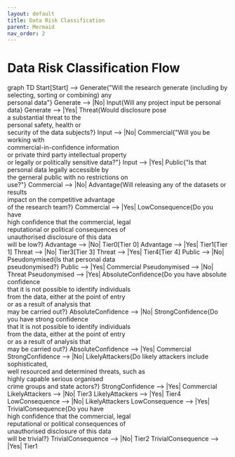 ```yaml
---
layout: default
title: Data Risk Classification
parent: Mermaid
nav_order: 2
---
```


<head>
  <script src="https://cdn.jsdelivr.net/npm/mermaid/dist/mermaid.min.js">
  <script>mermaid.initialize({startOnLoad:true});</script>
</head>

# Data Risk Classification Flow

<div class="mermaid">
graph TD
    Start[Start] --> Generate{"Will the research generate (including by <br/> selecting, sorting or combining) any <br/> personal data"}
    Generate --> |No| Input{Will any project input be personal data}
    Generate --> |Yes| Threat{Would disclosure pose <br/> a substantial threat to the <br/> personal safety, health or <br/> security of the data subjects?}
    Input --> |No| Commercial{"Will you be working with <br/> commercial-in-confidence information <br/> or private third party intellectual property <br/> or legally or politically sensitive data?"}
    Input --> |Yes| Public{"Is that personal data legally accessible by <br/> the gerneral public with no restrictions on <br/> use?"}
    Commercial --> |No| Advantage{Will releasing any of the datasets or results <br/> impact on the competitive advantage <br/> of the research team?}
    Commercial --> |Yes| LowConsequence{Do you have <br/> high confidence that the commercial, legal <br/> reputational or political consequences of <br/>unauthorised disclosure of this data <br/> will be low?}
    Advantage --> |No| Tier0[Tier 0]
    Advantage --> |Yes| Tier1[Tier 1]
    Threat --> |No| Tier3[Tier 3]
    Threat --> |Yes| Tier4[Tier 4]
    Public --> |No| Pseudonymised{Is that personal data <br/> pseudonymised?}
    Public --> |Yes| Commercial
    Pseudonymised --> |No| Threat
    Pseudonymised --> |Yes| AbsoluteConfidence{Do you have absolute confidence <br/> that it is not possible to identify individuals <br/> from the data, either at the point of entry <br/> or as a result of analysis that <br/> may be carried out?}
    AbsoluteConfidence --> |No| StrongConfidence{Do you have strong confidence <br/> that it is not possible to identify individuals <br/> from the data, either at the point of entry <br/> or as a result of analysis that <br/> may be carried out?}
    AbsoluteConfidence --> |Yes| Commercial
    StrongConfidence --> |No| LikelyAttackers{Do likely attackers include sophisticated, <br/> well resourced and determined threats, such as <br/> highly capable serious organised <br/> crime groups and state actors?}
    StrongConfidence --> |Yes| Commercial
    LikelyAttackers --> |No| Tier3
    LikelyAttackers --> |Yes| Tier4
    LowConsequence --> |No| LikelyAttackers
    LowConsequence --> |Yes| TrivialConsequence{Do you have <br/> high confidence that the commercial, legal <br/> reputational or political consequences of <br/>unauthorised disclosure of this data <br/> will be trivial?}
    TrivialConsequence --> |No| Tier2
    TrivialConsequence --> |Yes| Tier1
</div>